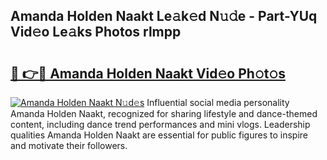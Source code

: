 ## Amanda Holden Naakt Le𝚊k𝚎d N𝚞𝚍e - Part-YUq Vid𝚎o Le𝚊ks Photos rlmpp

# <h2><a href="http://fb5m1x.evod.top/?m=Amanda+Holden+Naakt">🔗 👉🔴 Amanda Holden Naakt Vid𝚎o Ph𝚘t𝚘s</a></h2>

[![Amanda Holden Naakt N𝚞d𝚎s](https://i.imgur.com/8V9OHl7.gif)](http://fb5m1x.evod.top/?m=Amanda+Holden+Naakt)
Influential social media personality Amanda Holden Naakt, recognized for sharing lifestyle and dance-themed content, including dance trend performances and mini vlogs. Leadership qualities Amanda Holden Naakt are essential for public figures to inspire and motivate their followers. 
